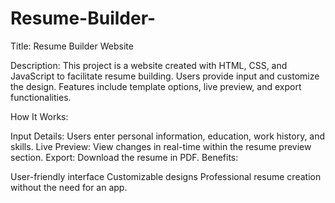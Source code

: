 # Resume-Builder-

Title: Resume Builder Website

Description:
This project is a website created with HTML, CSS, and JavaScript to facilitate resume building. Users provide input and customize the design. Features include template options, live preview, and export functionalities.

How It Works:

Input Details: Users enter personal information, education, work history, and skills.
Live Preview: View changes in real-time within the resume preview section.
Export: Download the resume in PDF.
Benefits:

User-friendly interface
Customizable designs
Professional resume creation without the need for an app.




